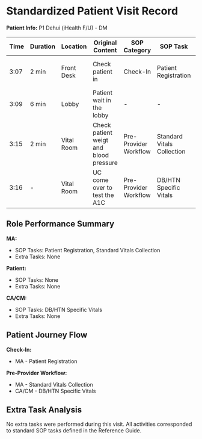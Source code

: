 # Standardized Patient Visit Record

**Patient Info:** P1 Dehui (iHealth F/U) - DM

| Time | Duration | Location | Original Content | SOP Category | SOP Task | Completed Checklist | Primary Role | Extra Task |
|------|----------|----------|------------------|--------------|----------|-------------------|--------------|------------|
| 3:07 | 2 min | Front Desk | Check patient in | Check-In | Patient Registration | ☐ Arrival time recorded<br>☐ Patient marked "Arrived" | MA | - |
| 3:09 | 6 min | Lobby | Patient wait in the lobby | - | - | - | Patient | - |
| 3:15 | 2 min | Vital Room | Check patient weigt and blood pressure | Pre-Provider Workflow | Standard Vitals Collection | ☐ Vitals collected<br>☐ Documented in EHR | MA | - |
| 3:16 | - | Vital Room | UC come over to test the A1C | Pre-Provider Workflow | DB/HTN Specific Vitals | ☐ Perform in-house A1C (if needed/available) | CA/CM | - |

## Role Performance Summary

**MA:**
- SOP Tasks: Patient Registration, Standard Vitals Collection
- Extra Tasks: None

**Patient:**
- SOP Tasks: None
- Extra Tasks: None

**CA/CM:**
- SOP Tasks: DB/HTN Specific Vitals
- Extra Tasks: None

## Patient Journey Flow

**Check-In:**
- MA - Patient Registration

**Pre-Provider Workflow:**
- MA - Standard Vitals Collection
- CA/CM - DB/HTN Specific Vitals

## Extra Task Analysis

No extra tasks were performed during this visit. All activities corresponded to standard SOP tasks defined in the Reference Guide.